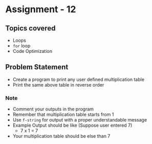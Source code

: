# Assignment - 12

## Topics covered

- Loops
- `for` loop
- Code Optimization


## Problem Statement

- Create a program to print any user defined multiplication table
- Print the same above table in reverse order

### Note

- Comment your outputs in the program
- Remember that multiplication table starts from 1
- Use `f-string` for output with a proper understandable message
- Example Output should be like (Suppose user entered 7)
  - 7 x 1 = 7
- Your multiplication table should be else than 7
